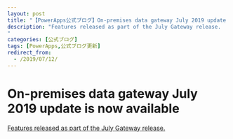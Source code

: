 ```yaml
---
layout: post
title: "【PowerApps公式ブログ】On-premises data gateway July 2019 update is now available"
description: "Features released as part of the July Gateway release. 
"
categories: [公式ブログ]
tags: [PowerApps,公式ブログ更新]
redirect_from:
  - /2019/07/12/
---
```


# On-premises data gateway July 2019 update is now available

[Features released as part of the July Gateway release. 
](https://powerapps.microsoft.com/ja-jp/blog/on-premises-data-gateway-july-2019-update-is-now-available/)
